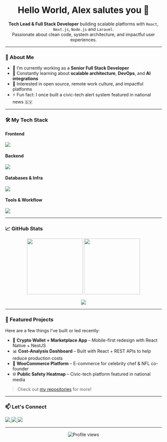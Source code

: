 <h1 align="center">Hello World, Alex salutes you 👋</h1>

<p align="center">
  <strong>Tech Lead & Full Stack Developer</strong> building scalable platforms with <code>React</code>, <code>Next.js</code>, <code>Node.js</code> and <code>Laravel</code>.
  <br/>
  Passionate about clean code, system architecture, and impactful user experiences.
</p>

---

### 🚀 About Me

- 🔭 I’m currently working as a **Senior Full Stack Developer**
- 🧠 Constantly learning about **scalable architecture**, **DevOps**, and **AI integrations**
- 🧩 Interested in open source, remote work culture, and impactful platforms
- ⚡ Fun fact: I once built a civic-tech alert system featured in national news 🇸🇻

---

### 🛠️ My Tech Stack

#### Frontend
<img src="https://skillicons.dev/icons?i=react,nextjs,vue,ts,js,tailwind,materialui,html,css" />

#### Backend
<img src="https://skillicons.dev/icons?i=nodejs,nextjs,php,laravel,express" />

#### Databases & Infra
<img src="https://skillicons.dev/icons?i=mysql,postgres,firebase,docker,aws,gcp,vercel" />

#### Tools & Workflow
<img src="https://skillicons.dev/icons?i=git,github,gitlab,bitbucket,githubactions,figma,postman,vscode" />

---

### 📈 GitHub Stats

<p align="center">
  <img src="https://github-readme-stats.vercel.app/api?username=alexcontreras&show_icons=true&theme=tokyonight&count_private=true&hide_border=true" height="180" />
  <img src="https://github-readme-streak-stats.herokuapp.com/?user=alexcontreras&theme=tokyonight&hide_border=true" height="180" />
</p>

<p align="center">
  <img src="https://github-readme-stats.vercel.app/api/top-langs/?username=alexcontreras&layout=compact&theme=tokyonight&hide_border=true" />
</p>

---

### 📌 Featured Projects

Here are a few things I've built or led recently:

- 🔐 **Crypto Wallet + Marketplace App** – Mobile-first redesign with React Native + NestJS  
- 📊 **Cost-Analysis Dashboard** – Built with React + REST APIs to help reduce production costs  
- 🛒 **WooCommerce Platform** – E-commerce for celebrity chef & NFL co-founder  
- 🌐 **Public Safety Heatmap** – Civic-tech platform featured in national media  

> Check out [my repositories](https://github.com/alexcontreras?tab=repositories) for more!

---

### 📫 Let's Connect

<a href="https://www.linkedin.com/in/alexcontreras91/">
  <img src="https://img.shields.io/badge/-LinkedIn-blue?style=for-the-badge&logo=linkedin" />
</a>
<a href="mailto:rvigilc@gmail.com">
  <img src="https://img.shields.io/badge/-Email-red?style=for-the-badge&logo=gmail&logoColor=white" />
</a>
<a href="https://github.com/alexcontreras">
  <img src="https://img.shields.io/badge/-GitHub-181717?style=for-the-badge&logo=github" />
</a>

---

<p align="center">
  <img src="https://komarev.com/ghpvc/?username=alexcontreras&style=flat-square&color=blue" alt="Profile views" />
</p>

